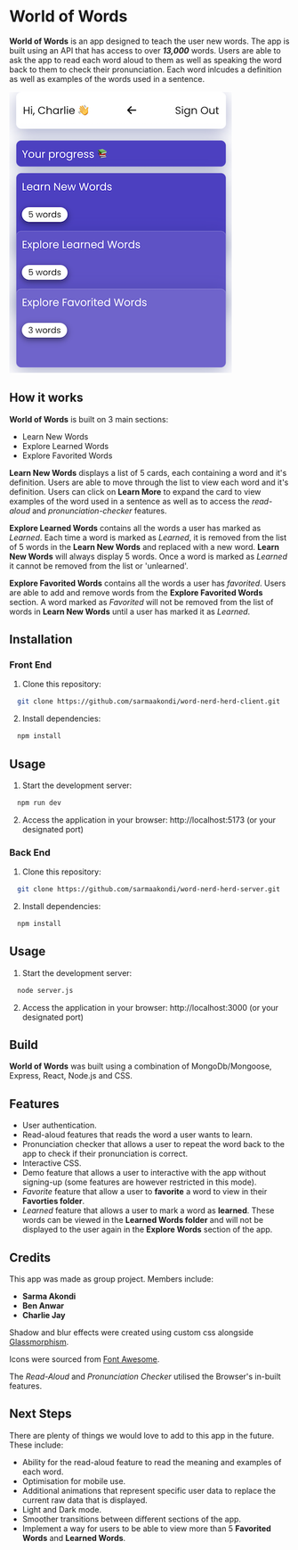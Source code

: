 # World of Words

**World of Words** is an app designed to teach the user new words. The app is built using an API that has access to over **_13,000_** words. Users are able to ask the app to read each word aloud to them as well as speaking the word back to them to check their pronunciation. Each word inlcudes a definition as well as examples of the words used in a sentence.

![an screenshot of World of Words Dashboard](/public/Wow.png)

## How it works

**World of Words** is built on 3 main sections:

-   Learn New Words
-   Explore Learned Words
-   Explore Favorited Words

**Learn New Words** displays a list of 5 cards, each containing a word and it's definition. Users are able to move through the list to view each word and it's definition. Users can click on **Learn More** to expand the card to view examples of the word used in a sentence as well as to access the _read-aloud_ and _pronunciation-checker_ features.

**Explore Learned Words** contains all the words a user has marked as _Learned_. Each time a word is marked as _Learned_, it is removed from the list of 5 words in the **Learn New Words** and replaced with a new word. **Learn New Words** will always display 5 words. Once a word is marked as _Learned_ it cannot be removed from the list or 'unlearned'.

**Explore Favorited Words** contains all the words a user has _favorited_. Users are able to add and remove words from the **Explore Favorited Words** section. A word marked as _Favorited_ will not be removed from the list of words in **Learn New Words** until a user has marked it as _Learned_.

## Installation

### Front End

1. Clone this repository:

```bash
  git clone https://github.com/sarmaakondi/word-nerd-herd-client.git
```

2. Install dependencies:

```bash
  npm install
```

## Usage

1. Start the development server:

```bash
  npm run dev
```

2. Access the application in your browser: http://localhost:5173 (or your designated port)

### Back End

1. Clone this repository:

```bash
  git clone https://github.com/sarmaakondi/word-nerd-herd-server.git
```

2. Install dependencies:

```bash
  npm install
```

## Usage

1. Start the development server:

```bash
  node server.js
```

2. Access the application in your browser: http://localhost:3000 (or your designated port)

## Build

**World of Words** was built using a combination of MongoDb/Mongoose, Express, React, Node.js and CSS.

## Features

-   User authentication.
-   Read-aloud features that reads the word a user wants to learn.
-   Pronunciation checker that allows a user to repeat the word back to the app to check if their pronunciation is correct.
-   Interactive CSS.
-   Demo feature that allows a user to interactive with the app without signing-up (some features are however restricted in this mode).
-   _Favorite_ feature that allow a user to **favorite** a word to view in their **Favorties folder**.
-   _Learned_ feature that allows a user to mark a word as **learned**. These words can be viewed in the **Learned Words folder** and will not be displayed to the user again in the **Explore Words** section of the app.

## Credits

This app was made as group project. Members include:

-   **Sarma Akondi**
-   **Ben Anwar**
-   **Charlie Jay**

Shadow and blur effects were created using custom css alongside [Glassmorphism](https://hype4.academy/tools/glassmorphism-generator).

Icons were sourced from [Font Awesome](https://fontawesome.com/search?m=free&o=r).

The _Read-Aloud_ and _Pronunciation Checker_ utilised the Browser's in-built features.

## Next Steps

There are plenty of things we would love to add to this app in the future. These include:

-   Ability for the read-aloud feature to read the meaning and examples of each word.
-   Optimisation for mobile use.
-   Additional animations that represent specific user data to replace the current raw data that is displayed.
-   Light and Dark mode.
-   Smoother transitions between different sections of the app.
-   Implement a way for users to be able to view more than 5 **Favorited Words** and **Learned Words**.
